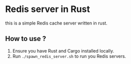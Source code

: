 # Redis server in Rust

this is a simple Redis cache server written in rust.

## How to use ?

1. Ensure you have Rust and Cargo installed locally.
2. Run `./spawn_redis_server.sh` to run you Redis servers.
